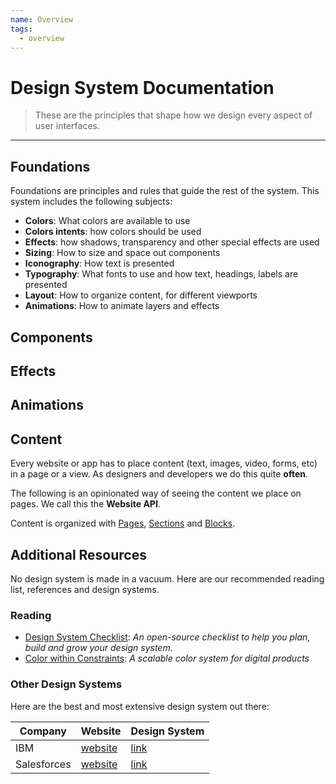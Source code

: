 ```yaml
---
name: Overview
tags:
  - overview
---
```


# Design System Documentation

> These are the principles that shape how we design every aspect of user
> interfaces.

---

## Foundations

Foundations are principles and rules that guide the rest of the system. This
system includes the following subjects:

- **Colors**: What colors are available to use
- **Colors intents**: how colors should be used
- **Effects**: how shadows, transparency and other special effects are used
- **Sizing**: How to size and space out components
- **Iconography**: How text is presented
- **Typography**: What fonts to use and how text, headings, labels are presented
- **Layout**: How to organize content, for different viewports
- **Animations**: How to animate layers and effects

## Components

## Effects

## Animations

## Content

Every website or app has to place content (text, images, video, forms, etc) in a
page or a view. As designers and developers we do this quite **often**.

The following is an opinionated way of seeing the content we place on pages. We
call this the **Website API**.

Content is organized with [Pages](/design-system/content/pages/),
[Sections](/design-system/content/sections/) and
[Blocks](/design-system/content/blocks/).

## Additional Resources

No design system is made in a vacuum. Here are our recommended reading list,
references and design systems.

### Reading

- [Design System Checklist](https://www.designsystemchecklist.com/): _An
  open-source checklist to help you plan, build and grow your design system._
- [Color within Constraints](https://medium.com/tap-to-dismiss/color-within-constraints-d6f777a3b72d):
  _A scalable color system for digital products_

### Other Design Systems

Here are the best and most extensive design system out there:

| Company     | Website                                | Design System                                  |
| ----------- | -------------------------------------- | ---------------------------------------------- |
| IBM         | [website](https://www.ibm.com/)        | [link](https://www.carbondesignsystem.com/)    |
| Salesforces | [website](https://www.salesforce.com/) | [link](https://www.lightningdesignsystem.com/) |
